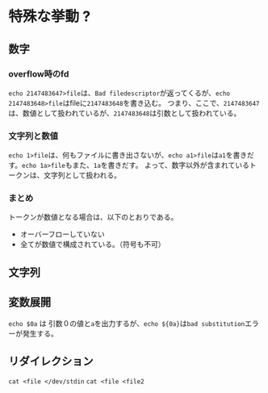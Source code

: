 # 特殊な挙動 ?

## 数字
### overflow時のfd
`echo 2147483647>file`は、`Bad filedescriptor`が返ってくるが、`echo 2147483648>file`はfileに`2147483648`を書き込む。
つまり、ここで、`2147483647`は、数値として扱われているが、`2147483648`は引数として扱われている。

### 文字列と数値
`echo 1>file`は、何もファイルに書き出さないが、`echo a1>file`は`a1`を書きだす。`echo 1a>file`もまた、`1a`を書きだす。
よって、数字以外が含まれているトークンは、文字列として扱われる。

### まとめ
トークンが数値となる場合は、以下のとおりである。
* オーバーフローしていない
* 全てが数値で構成されている。（符号も不可）

## 文字列

## 変数展開

`echo $0a` は 引数０の値と`a`を出力するが、`echo ${0a}`は`bad substitution`エラーが発生する。

## リダイレクション

 <!-- 上の例と下の例で共通する処理や条件分岐がわからない。 -->
`cat <file </dev/stdin`  <!-- fileが出力される -->
`cat <file <file2` <!-- file2が出力される -->
